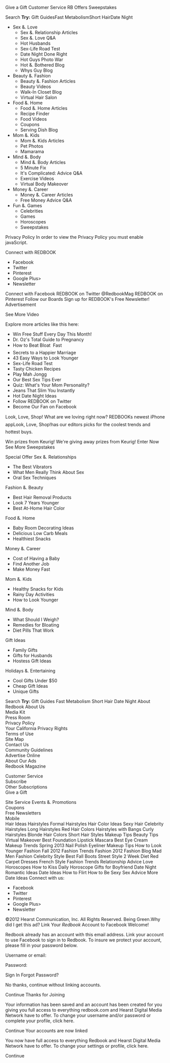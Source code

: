 Give a Gift Customer Service RB Offers Sweepstakes

Search **Try:** Gift GuidesFast MetabolismShort HairDate Night

*   Sex &. Love
    *   Sex &. Relationship Articles
    *   Sex &. Love Q&A
    *   Hot Husbands
    *   Sex-Life Road Test
    *   Date Night Done Right
    *   Hot Guys Photo War
    *   Hot &. Bothered Blog
    *   Whys Guy Blog
*   Beauty &. Fashion
    *   Beauty &. Fashion Articles
    *   Beauty Videos
    *   Walk-In Closet Blog
    *   Virtual Hair Salon
*   Food &. Home
    *   Food &. Home Articles
    *   Recipe Finder
    *   Food Videos
    *   Coupons
    *   Serving Dish Blog
*   Mom &. Kids
    *   Mom &. Kids Articles
    *   Pet Photos
    *   Mamarama
*   Mind &. Body
    *   Mind &. Body Articles
    *   5 Minute Fix
    *   It's Complicated: Advice Q&A
    *   Exercise Videos
    *   Virtual Body Makeover
*   Money &. Career
    *   Money &. Career Articles
    *   Free Money Advice Q&A
*   Fun &. Games
    *   Celebrities
    *   Games
    *   Horoscopes
    *   Sweepstakes

Privacy Policy In order to view the Privacy Policy you must enable javaScript.

Connect with REDBOOK

*   Facebook
*   Twitter
*   Pinterest
*   Google Plus>
*   Newsletter

Connect with Facebook REDBOOK on Twitter @RedbookMag REDBOOK on Pinterest Follow our Boards Sign up for REDBOOK's Free Newsletter! Advertisement

See More Video

Explore more articles like this here:

*   Win Free Stuff Every Day This Month!
*   Dr. Oz's Total Guide to Pregnancy
*   How to Beat Bloat  Fast
*   Secrets to a Happier Marriage
*   43 Easy Ways to Look Younger
*   Sex-Life Road Test
*   Tasty Chicken Recipes
*   Play Mah Jongg
*   Our Best Sex Tips Ever
*   Quiz: What's Your Mom Personality?
*   Jeans That Slim You Instantly
*   Hot Date Night Ideas
*   Follow REDBOOK on Twitter
*   Become Our Fan on Facebook

Look, Love, Shop! What are we loving right now? REDBOOKs newest iPhone appLook, Love, Shop!has our editors picks for the coolest trends and hottest buys.

Win prizes from Keurig! We're giving away prizes from Keurig! Enter Now See More Sweepstakes

Special Offer Sex &. Relationships

*   The Best Vibrators
*   What Men Really Think About Sex
*   Oral Sex Techniques

Fashion &. Beauty

*   Best Hair Removal Products
*   Look 7 Years Younger
*   Best At-Home Hair Color

Food &. Home

*   Baby Room Decorating Ideas
*   Delicious Low Carb Meals
*   Healthiest Snacks

Money &. Career

*   Cost of Having a Baby
*   Find Another Job
*   Make Money Fast

Mom &. Kids

*   Healthy Snacks for Kids
*   Rainy Day Activities
*   How to Look Younger

Mind &. Body

*   What Should I Weigh?
*   Remedies for Bloating
*   Diet Pills That Work

Gift Ideas

*   Family Gifts
*   Gifts for Husbands
*   Hostess Gift Ideas

Holidays &. Entertaining

*   Cool Gifts Under $50
*   Cheap Gift Ideas
*   Unique Gifts

Search **Try:** Gift Guides Fast Metabolism Short Hair Date Night About Redbook About Us  
Media Kit  
Press Room  
Privacy Policy  
Your California Privacy Rights  
Terms of Use  
Site Map  
Contact Us  
Community Guidelines  
Advertise Online  
About Our Ads  
Redbook Magazine  
  
Customer Service  
Subscribe  
Other Subscriptions  
Give a Gift  
  
Site Service Events &. Promotions  
Coupons  
Free Newsletters  
Mobile  
Hair Ideas Hairstyles Formal Hairstyles Hair Color Ideas Sexy Hair Celebrity Hairstyles Long Hairstyles Red Hair Colors Hairstyles with Bangs Curly Hairstyles Blonde Hair Colors Short Hair Styles Makeup Tips Beauty Tips Virtual Makeover Best Foundation Lipstick Mascara Best Eye Cream Makeup Trends Spring 2013 Nail Polish Eyeliner Makeup Tips How to Look Younger Fashion Fall 2012 Fashion Trends Fashion 2012 Fashion Blog Mad Men Fashion Celebrity Style Best Fall Boots Street Style 2 Week Diet Red Carpet Dresses French Style Fashion Trends Relationship Advice Love Horoscopes How to Kiss Daily Horoscope Gifts for Boyfriend Date Night Romantic Ideas Date Ideas How to Flirt How to Be Sexy Sex Advice More Date Ideas Connect with us:

*   Facebook
*   Twitter
*   Pinterest
*   Google Plus>
*   Newsletter

©2012 Hearst Communication, Inc. All Rights Reserved. Being Green.Why did I get this ad? Link Your _Redbook_ Account to Facebook Welcome!

Redbook already has an account with this email address. Link your account to use Facebook to sign in to Redbook. To insure we protect your account, please fill in your password below.

Username or email:

Password:

Sign In Forgot Password?

No thanks, continue without linking accounts.

Continue Thanks for Joining

Your information has been saved and an account has been created for you giving you full access to everything redbook.com and Hearst Digital Media Network have to offer. To change your username and/or password or complete your profile, click here.

Continue Your accounts are now linked

You now have full access to everything Redbook and Hearst Digital Media Network have to offer. To change your settings or profile, click here.

Continue